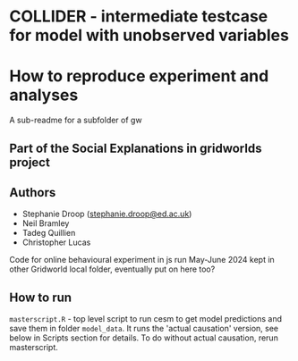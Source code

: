 # COLLIDER - intermediate testcase for model with unobserved variables

# How to reproduce experiment and analyses

A sub-readme for a subfolder of gw

## Part of the Social Explanations in gridworlds project

## Authors

- Stephanie Droop (stephanie.droop@ed.ac.uk)
- Neil Bramley
- Tadeg Quillien
- Christopher Lucas

Code for online behavioural experiment in js run May-June 2024 kept in other Gridworld local folder, eventually put on here too?

## How to run

`masterscript.R` - top level script to run cesm to get model predictions and save them in folder `model_data`. It runs the 'actual causation' version, see below in Scripts section for details. To do without actual causation, rerun masterscript.
